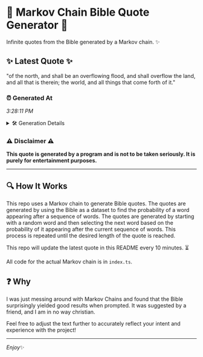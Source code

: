 # 📖 Markov Chain Bible Quote Generator 📖

Infinite quotes from the Bible generated by a Markov chain. ✨

## ✨ Latest Quote ✨
"of the north, and shall be an overflowing flood, and shall overflow the land, and all that is therein; the world, and all things that come forth of it."

### ⏰ Generated At
*3:28:11 PM*

<details>
    <summary>🛠️ Generation Details</summary>
    <p>
        <strong>🌱 Seed:</strong> of<br>
        <strong>🔄 Iterations:</strong> 28<br>
        <strong>📜 Context History:</strong><br>[ of ]: the<br>[ of, the ]: north,<br>[ of, the, north, ]: and<br>[ of, the, north,, and ]: shall<br>[ of, the, north,, and, shall ]: be<br>[ of, the, north,, and, shall, be ]: an<br>[ the, north,, and, shall, be, an ]: overflowing<br>[ north,, and, shall, be, an, overflowing ]: flood,<br>[ and, shall, be, an, overflowing, flood, ]: and<br>[ shall, be, an, overflowing, flood,, and ]: shall<br>[ be, an, overflowing, flood,, and, shall ]: overflow<br>[ an, overflowing, flood,, and, shall, overflow ]: the<br>[ overflowing, flood,, and, shall, overflow, the ]: land,<br>[ flood,, and, shall, overflow, the, land, ]: and<br>[ and, shall, overflow, the, land,, and ]: all<br>[ shall, overflow, the, land,, and, all ]: that<br>[ overflow, the, land,, and, all, that ]: is<br>[ the, land,, and, all, that, is ]: therein;<br>[ land,, and, all, that, is, therein; ]: the<br>[ and, all, that, is, therein;, the ]: world,<br>[ all, that, is, therein;, the, world, ]: and<br>[ that, is, therein;, the, world,, and ]: all<br>[ is, therein;, the, world,, and, all ]: things<br>[ therein;, the, world,, and, all, things ]: that<br>[ the, world,, and, all, things, that ]: come<br>[ world,, and, all, things, that, come ]: forth<br>[ and, all, things, that, come, forth ]: of<br>[ all, things, that, come, forth, of ]: it.<br>
    </p>
</details>

### ⚠️ Disclaimer ⚠️
**This quote is generated by a program and is not to be taken seriously. It is purely for entertainment purposes.**

---

## 🔍 How It Works

This repo uses a Markov chain to generate Bible quotes. The quotes are generated by using the Bible as a dataset to find the probability of a word appearing after a sequence of words. The quotes are generated by starting with a random word and then selecting the next word based on the probability of it appearing after the current sequence of words. This process is repeated until the desired length of the quote is reached.

This repo will update the latest quote in this README every 10 minutes. ⏳

All code for the actual Markov chain is in `index.ts`.

## ❓ Why

I was just messing around with Markov Chains and found that the Bible surprisingly yielded good results when prompted. 
It was suggested by a friend, and I am in no way christian.

Feel free to adjust the text further to accurately reflect your intent and experience with the project!

---

*Enjoy*✨
